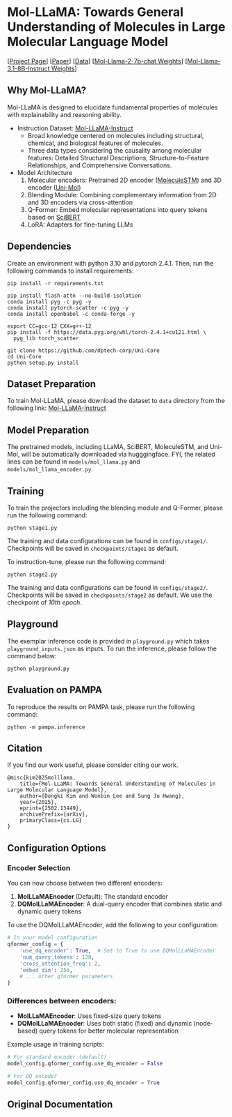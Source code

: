 # Mol-LLaMA: Towards General Understanding of Molecules in Large Molecular Language Model

[[Project Page](https://mol-llama.github.io/)] [[Paper](https://arxiv.org/abs/2502.13449)] [[Data](https://huggingface.co/datasets/DongkiKim/Mol-LLaMA-Instruct)] [[Mol-Llama-2-7b-chat Weights](https://huggingface.co/DongkiKim/Mol-Llama-2-7b-chat)] [[Mol-Llama-3.1-8B-Instruct Weights](https://huggingface.co/DongkiKim/Mol-Llama-3.1-8B-Instruct)]

## Why Mol-LLaMA?

Mol-LLaMA is designed to elucidate fundamental properties of molecules with explainability and reasoning ability.

- Instruction Dataset: [Mol-LLaMA-Instruct](https://huggingface.co/datasets/DongkiKim/Mol-LLaMA-Instruct)
  - Broad knowledge centered on molecules including structural, chemical, and biological features of molecules.
  - Three data types considering the causality among molecular features: Detailed Structural Descriptions, Structure-to-Feature Relationships, and Comprehensive Conversations.
- Model Architecture
    1) Molecular encoders: Pretrained 2D encoder ([MoleculeSTM](https://huggingface.co/chao1224/MoleculeSTM)) and 3D encoder ([Uni-Mol](https://huggingface.co/dptech/Uni-Mol-Models))
    2) Blending Module: Combining complementary information from 2D and 3D encoders via cross-attention
    3) Q-Former: Embed molecular representations into query tokens based on [SciBERT](https://huggingface.co/allenai/scibert_scivocab_uncased)
    4) LoRA: Adapters for fine-tuning LLMs

## Dependencies
Create an environment with python 3.10 and pytorch 2.4.1. Then, run the following commands to install requirements:
```
pip install -r requirements.txt

pip install flash-attn --no-build-isolation
conda install pyg -c pyg -y
conda install pytorch-scatter -c pyg -y
conda install openbabel -c conda-forge -y

export CC=gcc-12 CXX=g++-12
pip install -f https://data.pyg.org/whl/torch-2.4.1+cu121.html \
  pyg_lib torch_scatter

git clone https://github.com/dptech-corp/Uni-Core
cd Uni-Core
python setup.py install
```

## Dataset Preparation
To train Mol-LLaMA, please download the dataset to `data` directory from the following link: [Mol-LLaMA-Instruct](https://huggingface.co/datasets/DongkiKim/Mol-LLaMA-Instruct)

## Model Preparation
The pretrained models, including LLaMA, SciBERT, MoleculeSTM, and Uni-Mol, will be automatically downloaded via hugggingface. FYI, the related lines can be found in `models/mol_llama.py` and `models/mol_llama_encoder.py`.

## Training
To train the projectors including the blending module and Q-Former, please run the following command:
```
python stage1.py
```
The training and data configurations can be found in `configs/stage1/`. Checkpoints will be saved in `checkpoints/stage1` as default.

To instruction-tune, please run the following command:
```
python stage2.py
```
The training and data configurations can be found in `configs/stage2/`. Checkpoints will be saved in `checkpoints/stage2` as default. We use the checkpoint of *10th epoch*.


## Playground
The exemplar inference code is provided in `playground.py` which takes `playground_inputs.json` as inputs. To run the inference, please follow the command below:
```
python playground.py
```

## Evaluation on PAMPA
To reproduce the results on PAMPA task, please run the following command:
```
python -m pampa.inference
```

## Citation

If you find our work useful, please consider citing our work.
```
@misc{kim2025molllama,
    title={Mol-LLaMA: Towards General Understanding of Molecules in Large Molecular Language Model},
    author={Dongki Kim and Wonbin Lee and Sung Ju Hwang},
    year={2025},
    eprint={2502.13449},
    archivePrefix={arXiv},
    primaryClass={cs.LG}
}
```

## Configuration Options

### Encoder Selection

You can now choose between two different encoders:

1. **MolLLaMAEncoder** (Default): The standard encoder
2. **DQMolLLaMAEncoder**: A dual-query encoder that combines static and dynamic query tokens

To use the DQMolLLaMAEncoder, add the following to your configuration:

```python
# In your model configuration
qformer_config = {
    'use_dq_encoder': True,  # Set to True to use DQMolLLaMAEncoder
    'num_query_tokens': 128,
    'cross_attention_freq': 2,
    'embed_dim': 256,
    # ... other qformer parameters
}
```

### Differences between encoders:

- **MolLLaMAEncoder**: Uses fixed-size query tokens
- **DQMolLLaMAEncoder**: Uses both static (fixed) and dynamic (node-based) query tokens for better molecular representation

Example usage in training scripts:

```python
# For standard encoder (default)
model_config.qformer_config.use_dq_encoder = False

# For DQ encoder
model_config.qformer_config.use_dq_encoder = True
```

## Original Documentation
